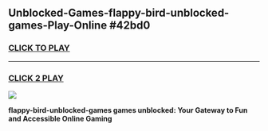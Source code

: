 
## Unblocked-Games-flappy-bird-unblocked-games-Play-Online #42bd0
<h3>
<a href="https://news.freeplayer.one?title=flappy-bird-unblocked-games&ref=3">CLICK TO PLAY</a></h3>
<hr>

<h3>
<a href="https://news.freeplayer.one?title=flappy-bird-unblocked-games&ref=3">CLICK 2 PLAY</a>
  
</h3>

<a href="https://news.freeplayer.one?title=flappy-bird-unblocked-games&ref=3"><img src="https://clearcache.store/games.png"></a>


**flappy-bird-unblocked-games games unblocked: Your Gateway to Fun and Accessible Online Gaming**
